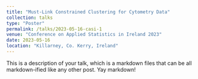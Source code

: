 ```yaml
---
title: "Must-Link Constrained Clustering for Cytometry Data"
collection: talks
type: "Poster"
permalink: /talks/2023-05-16-casi-1
venue: "Conference on Applied Statistics in Ireland 2023"
date: 2023-05-16
location: "Killarney, Co. Kerry, Ireland"
---
```


This is a description of your talk, which is a markdown files that can be all markdown-ified like any other post. Yay markdown!
